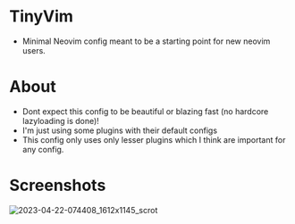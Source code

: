 # TinyVim
- Minimal Neovim config meant to be a starting point for new neovim users.

# About
- Dont expect this config to be beautiful or blazing fast (no hardcore lazyloading is done)! 
- I'm just using some plugins with their default configs
- This config only uses only lesser plugins which I think are important for any config.

# Screenshots
![2023-04-22-074408_1612x1145_scrot](https://user-images.githubusercontent.com/59060246/233756857-04830176-7f54-4e21-a4f9-c35f6ee2d63b.png)
